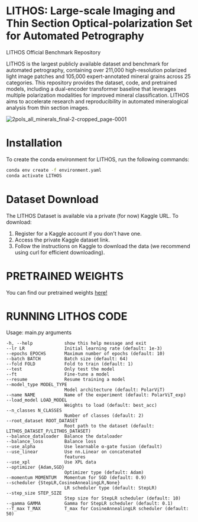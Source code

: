 # LITHOS: Large-scale Imaging and Thin Section Optical-polarization Set for Automated Petrography
LITHOS Official Benchmark Repository

LITHOS is the largest publicly available dataset and benchmark for automated petrography, containing over 211,000 high-resolution polarized light image patches and 105,000 expert-annotated mineral grains across 25 categories. This repository provides the dataset, code, and pretrained models, including a dual-encoder transformer baseline that leverages multiple polarization modalities for improved mineral classification. LITHOS aims to accelerate research and reproducibility in automated mineralogical analysis from thin section images.

![2pols_all_minerals_final-2-cropped_page-0001](https://github.com/user-attachments/assets/099ef0c7-517d-45c6-8795-2c500ca50c3f)

# Installation

To create the conda environment for LITHOS, run the following commands:

```bash
conda env create -f environment.yaml
conda activate LITHOS
```

# Dataset Download

The LITHOS Dataset is available via a private (for now) Kaggle URL. To download:

1. Register for a Kaggle account if you don't have one.
2. Access the private Kaggle dataset link.
3. Follow the instructions on Kaggle to download the data (we recommend using curl for efficient downloading).

# PRETRAINED WEIGHTS
You can find our pretrained weights [here!](https://drive.google.com/drive/folders/1F1ie30OzDnuEoMzrg0uaplnEvY3N2k2H?usp=sharing)

# RUNNING LITHOS CODE

Usage: main.py arguments

  ```
  -h, --help            show this help message and exit
  --lr LR               Initial learning rate (default: 1e-3)
  --epochs EPOCHS       Maximum number of epochs (default: 10)
  --batch BATCH         Batch size (default: 64)
  --fold FOLD           Fold to train (default: 1)
  --test                Only test the model
  --ft                  Fine-tune a model
  --resume              Resume training a model
  --model_type MODEL_TYPE
                        Model architecture (default: PolarViT)
  --name NAME           Name of the experiment (default: PolarViT_exp)
  --load_model LOAD_MODEL
                        Weights to load (default: best_acc)
  --n_classes N_CLASSES
                        Number of classes (default: 2)
  --root_dataset ROOT_DATASET
                        Root path to the dataset (default: LITHOS_DATASET_P/LITHOS_DATASET)
  --balance_dataloader  Balance the dataloader
  --balance_loss        Balance loss
  --use_alpha           Use learnable α-gate fusion (default)
  --use_linear          Use nn.Linear on concatenated
                        features
  --use_xpl             Use XPL data
  --optimizer {Adam,SGD}
                        Optimizer type (default: Adam)
  --momentum MOMENTUM   Momentum for SGD (default: 0.9)
  --scheduler {StepLR,CosineAnnealingLR,None}
                        LR scheduler type (default: StepLR)
  --step_size STEP_SIZE
                        Step size for StepLR scheduler (default: 10)
  --gamma GAMMA         Gamma for StepLR scheduler (default: 0.1)
  --T_max T_MAX         T_max for CosineAnnealingLR scheduler (default: 50)
```


